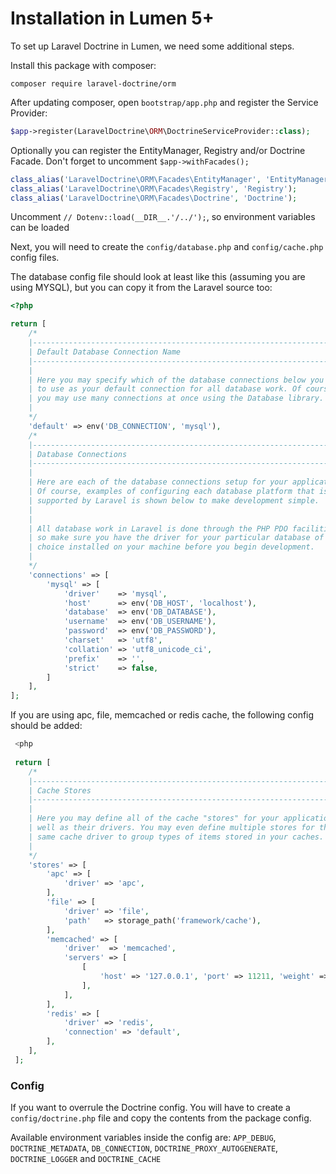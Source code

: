 # Installation in Lumen 5+

To set up Laravel Doctrine in Lumen, we need some additional steps.

Install this package with composer:

```
composer require laravel-doctrine/orm
```

After updating composer, open `bootstrap/app.php` and register the Service Provider:

```php
$app->register(LaravelDoctrine\ORM\DoctrineServiceProvider::class);
```

Optionally you can register the EntityManager, Registry and/or Doctrine Facade. Don't forget to uncomment `$app->withFacades();`

```php
class_alias('LaravelDoctrine\ORM\Facades\EntityManager', 'EntityManager');
class_alias('LaravelDoctrine\ORM\Facades\Registry', 'Registry');
class_alias('LaravelDoctrine\ORM\Facades\Doctrine', 'Doctrine');
```

Uncomment `// Dotenv::load(__DIR__.'/../');`, so environment variables can be loaded

Next, you will need to create the `config/database.php` and `config/cache.php` config files. 

The database config file should look at least like this (assuming you are using MYSQL), but you can copy it from the Laravel source too:

```php
<?php

return [
    /*
    |--------------------------------------------------------------------------
    | Default Database Connection Name
    |--------------------------------------------------------------------------
    |
    | Here you may specify which of the database connections below you wish
    | to use as your default connection for all database work. Of course
    | you may use many connections at once using the Database library.
    |
    */
    'default' => env('DB_CONNECTION', 'mysql'),
    /*
    |--------------------------------------------------------------------------
    | Database Connections
    |--------------------------------------------------------------------------
    |
    | Here are each of the database connections setup for your application.
    | Of course, examples of configuring each database platform that is
    | supported by Laravel is shown below to make development simple.
    |
    |
    | All database work in Laravel is done through the PHP PDO facilities
    | so make sure you have the driver for your particular database of
    | choice installed on your machine before you begin development.
    |
    */
    'connections' => [
        'mysql' => [
            'driver'    => 'mysql',
            'host'      => env('DB_HOST', 'localhost'),
            'database'  => env('DB_DATABASE'),
            'username'  => env('DB_USERNAME'),
            'password'  => env('DB_PASSWORD'),
            'charset'   => 'utf8',
            'collation' => 'utf8_unicode_ci',
            'prefix'    => '',
            'strict'    => false,
        ]
    ],
];
```

If you are using apc, file, memcached or redis cache, the following config should be added:

```php
 <php
 
 return [
    /*
    |--------------------------------------------------------------------------
    | Cache Stores
    |--------------------------------------------------------------------------
    |
    | Here you may define all of the cache "stores" for your application as
    | well as their drivers. You may even define multiple stores for the
    | same cache driver to group types of items stored in your caches.
    |
    */
    'stores' => [
        'apc' => [
            'driver' => 'apc',
        ],
        'file' => [
            'driver' => 'file',
            'path'   => storage_path('framework/cache'),
        ],
        'memcached' => [
            'driver'  => 'memcached',
            'servers' => [
                [
                    'host' => '127.0.0.1', 'port' => 11211, 'weight' => 100,
                ],
            ],
        ],
        'redis' => [
            'driver' => 'redis',
            'connection' => 'default',
        ],
    ],
 ];
```

### Config

If you want to overrule the Doctrine config. You will have to create a `config/doctrine.php` file and copy the contents from the package config.

Available environment variables inside the config are: `APP_DEBUG`, `DOCTRINE_METADATA`, `DB_CONNECTION`, `DOCTRINE_PROXY_AUTOGENERATE`, `DOCTRINE_LOGGER` and `DOCTRINE_CACHE`
